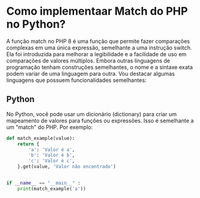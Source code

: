# Como implementaar Match do PHP no Python?

A função match no PHP 8 é uma função que permite fazer comparações complexas em uma única expressão, semelhante a uma instrução switch. Ela foi introduzida para melhorar a legibilidade e a facilidade de uso em comparações de valores múltiplos. Embora outras linguagens de programação tenham construções semelhantes, o nome e a sintaxe exata podem variar de uma linguagem para outra. Vou destacar algumas linguagens que possuem funcionalidades semelhantes:

## Python

No Python, você pode usar um dicionário (dictionary) para criar um mapeamento de valores para funções ou expressões. Isso é semelhante a um "match" do PHP. Por exemplo:

```python
def match_example(value):
    return {
        'a': 'Valor é a',
        'b': 'Valor é b',
        'c': 'Valor é c',
    }.get(value, 'Valor não encontrado')


if __name__ == "__main__" :
    print(match_example('a'))

```
